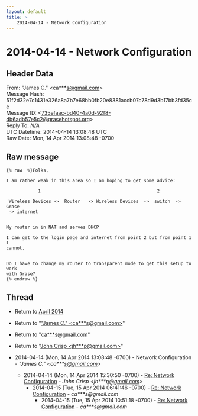 ```yaml
---
layout: default
title: >
    2014-04-14 - Network Configuration
---
```


# 2014-04-14 - Network Configuration

## Header Data

From: "James C." \<ca***s@gmail.com\><br>
Message Hash: 51f2d32e7c1431e326a8a7b7e68bb0fb20e8381accb07c78d9d3b17bb3fd35ce<br>
Message ID: \<735efaac-bd40-4a0d-92f8-db6adb57e5c2@grasehotspot.org\><br>
Reply To: _N/A_<br>
UTC Datetime: 2014-04-14 13:08:48 UTC<br>
Raw Date: Mon, 14 Apr 2014 13:08:48 -0700<br>

## Raw message

```
{% raw  %}Folks,

I am rather weak in this area so I am hoping to get some advice:

            1                                            2

 Wireless Devices ->  Router   -> Wireless Devices  ->  switch  -> Grase 
 -> internet


My router in in NAT and serves DHCP 

I can get to the login page and internet from point 2 but from point 1 I 
cannot.


Do I have to change my router to transparent mode to get this setup to work 
with Grase? 
{% endraw %}
```

## Thread

+ Return to [April 2014](/archive/2014/04)

+ Return to "["James C." <ca***s<span>@</span>gmail.com>](/authors/ca___s_at_gmail_com)"
+ Return to "[ca***s<span>@</span>gmail.com](/authors/ca___s_at_gmail_com)"
+ Return to "[John Crisp <jh***p<span>@</span>gmail.com>](/authors/jh___p_at_gmail_com)"

+ 2014-04-14 (Mon, 14 Apr 2014 13:08:48 -0700) - Network Configuration - _"James C." \<ca***s@gmail.com\>_
  + 2014-04-14 (Mon, 14 Apr 2014 15:30:50 -0700) - [Re: Network Configuration](/archive/2014/04/7a96d7c3b579284ef682bd3493e887f3af66af82c1dcf76f2284a885c09d2198) - _John Crisp \<jh***p@gmail.com\>_
    + 2014-04-15 (Tue, 15 Apr 2014 06:41:46 -0700) - [Re: Network Configuration](/archive/2014/04/6685cb08ade9eef4ada8756e75e0c6cf979fbc4e0a0e6135f5c89ef870917519) - _ca***s@gmail.com_
      + 2014-04-15 (Tue, 15 Apr 2014 10:51:18 -0700) - [Re: Network Configuration](/archive/2014/04/518e32a250925fb2ddafe4504fae9569ca0cd1d46a25da2afe12e08715dbc987) - _ca***s@gmail.com_


